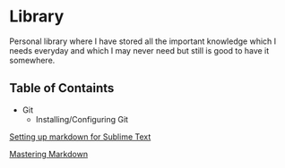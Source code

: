 # Library
Personal library where I have stored all the important knowledge which I needs everyday and which I may never need but still is good to have it somewhere.

## Table of Containts  
* Git
    * Installing/Configuring Git


[Setting up markdown for Sublime Text](http://plaintext-productivity.net/2-04-how-to-set-up-sublime-text-for-markdown-editing.html)

[Mastering Markdown](https://guides.github.com/features/mastering-markdown/)
